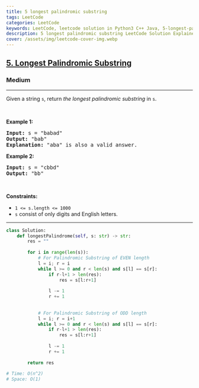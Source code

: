 ```yaml
---
title: 5 longest palindromic substring
tags: LeetCode
categories: LeetCode
keywords: LeetCode, leetcode solution in Python3 C++ Java, 5-longest-palindromic-substring solution
description: 5 longest palindromic substring LeetCode Solution Explained
cover: /assets/img/leetcode-cover-img.webp
---
```





<h2><a href="https://leetcode.com/problems/longest-palindromic-substring/">5. Longest Palindromic Substring</a></h2><h3>Medium</h3><hr><div><p>Given a string <code>s</code>, return <em>the longest palindromic substring</em> in <code>s</code>.</p>

<p>&nbsp;</p>
<p><strong>Example 1:</strong></p>

<pre><strong>Input:</strong> s = "babad"
<strong>Output:</strong> "bab"
<strong>Explanation:</strong> "aba" is also a valid answer.
</pre>

<p><strong>Example 2:</strong></p>

<pre><strong>Input:</strong> s = "cbbd"
<strong>Output:</strong> "bb"
</pre>

<p>&nbsp;</p>
<p><strong>Constraints:</strong></p>

<ul>
	<li><code>1 &lt;= s.length &lt;= 1000</code></li>
	<li><code>s</code> consist of only digits and English letters.</li>
</ul>
</div>

---




```python
class Solution:
    def longestPalindrome(self, s: str) -> str:
        res = ""
        
        for i in range(len(s)):
            # For Palindromic Substring of EVEN length
            l = i; r = i
            while l >= 0 and r < len(s) and s[l] == s[r]:
                if r-l+1 > len(res):
                    res = s[l:r+1]
                    
                l -= 1
                r += 1
                
            
            # For Palindromic Substring of ODD length
            l = i; r = i+1
            while l >= 0 and r < len(s) and s[l] == s[r]:
                if r-l+1 > len(res):
                    res = s[l:r+1]
                    
                l -= 1
                r += 1
                
        return res
    
# Time: O(n^2)
# Space: O(1)
```
